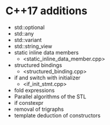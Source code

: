 # C++17 additions

* std::optional
* std::any
* std::variant
* std::string_view
* static inline data members
  * <static_inline_data_member.cpp>
* structured bindings
  * <structured_binding.cpp>
* if and switch with initializer
  * <if_init_stmt.cpp>
* fold expressions
* Parallel algorithms of the STL
* if constexpr
* removal of trigraphs
* template deduction of constructors

